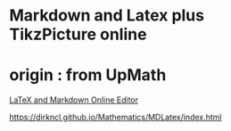 # Markdown and Latex plus TikzPicture online
# origin : from UpMath
[LaTeX and Markdown Online Editor](https://upmath.me/)

https://dirkncl.github.io/Mathematics/MDLatex/index.html
